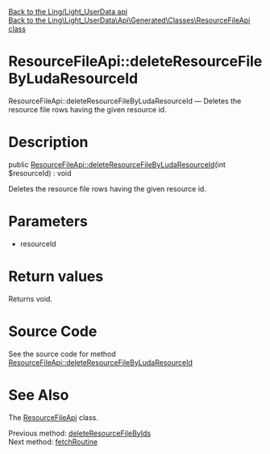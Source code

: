 [Back to the Ling/Light_UserData api](https://github.com/lingtalfi/Light_UserData/blob/master/doc/api/Ling/Light_UserData.md)<br>
[Back to the Ling\Light_UserData\Api\Generated\Classes\ResourceFileApi class](https://github.com/lingtalfi/Light_UserData/blob/master/doc/api/Ling/Light_UserData/Api/Generated/Classes/ResourceFileApi.md)


ResourceFileApi::deleteResourceFileByLudaResourceId
================



ResourceFileApi::deleteResourceFileByLudaResourceId — Deletes the resource file rows having the given resource id.




Description
================


public [ResourceFileApi::deleteResourceFileByLudaResourceId](https://github.com/lingtalfi/Light_UserData/blob/master/doc/api/Ling/Light_UserData/Api/Generated/Classes/ResourceFileApi/deleteResourceFileByLudaResourceId.md)(int $resourceId) : void




Deletes the resource file rows having the given resource id.




Parameters
================


- resourceId

    


Return values
================

Returns void.








Source Code
===========
See the source code for method [ResourceFileApi::deleteResourceFileByLudaResourceId](https://github.com/lingtalfi/Light_UserData/blob/master/Api/Generated/Classes/ResourceFileApi.php#L310-L315)


See Also
================

The [ResourceFileApi](https://github.com/lingtalfi/Light_UserData/blob/master/doc/api/Ling/Light_UserData/Api/Generated/Classes/ResourceFileApi.md) class.

Previous method: [deleteResourceFileByIds](https://github.com/lingtalfi/Light_UserData/blob/master/doc/api/Ling/Light_UserData/Api/Generated/Classes/ResourceFileApi/deleteResourceFileByIds.md)<br>Next method: [fetchRoutine](https://github.com/lingtalfi/Light_UserData/blob/master/doc/api/Ling/Light_UserData/Api/Generated/Classes/ResourceFileApi/fetchRoutine.md)<br>

